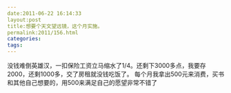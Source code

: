 ```yaml
---
date:2011-06-22 16:14:33
layout:post
title:想要个天文望远镜，这个月实施。
permalink:2011/156.html
categories:
tags:
---
```



没钱难倒英雄汉，一扣保险工资立马缩水了1/4。还剩下3000多点，我要存2000，还剩1000多，交了房租就没钱吃饭了。
每个月我拿出500元来消费，买书和其他自己想要的，用500来满足自己的愿望非常不错了